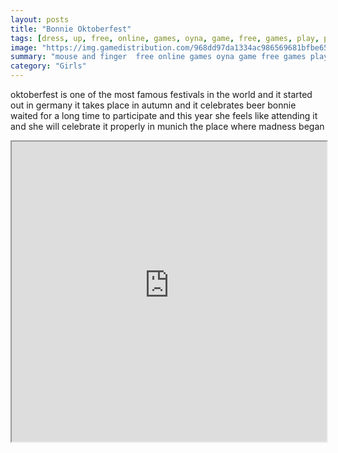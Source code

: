 ```yaml
---
layout: posts
title: "Bonnie Oktoberfest"
tags: [dress, up, free, online, games, oyna, game, free, games, play, play, games]
image: "https://img.gamedistribution.com/968dd97da1334ac986569681bfbe6579-512x384.jpeg"
summary: "mouse and finger  free online games oyna game free games play play games"
category: "Girls"
---
```


oktoberfest is one of the most famous festivals in the world and it started out in germany it takes place in autumn and it celebrates beer bonnie waited for a long time to participate and this year she feels like attending it and she will celebrate it properly in munich the place where madness began

<iframe width="100%" height="480px;" src="https://html5.gamedistribution.com/968dd97da1334ac986569681bfbe6579/"></iframe>